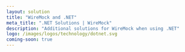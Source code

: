 ```yaml
---
layout: solution
title: "WireMock and .NET"
meta_title: ".NET Solutions | WireMock"
description: "Additional solutions for WireMock when using .NET"
logo: /images/logos/technology/dotnet.svg
coming-soon: true
---
```

